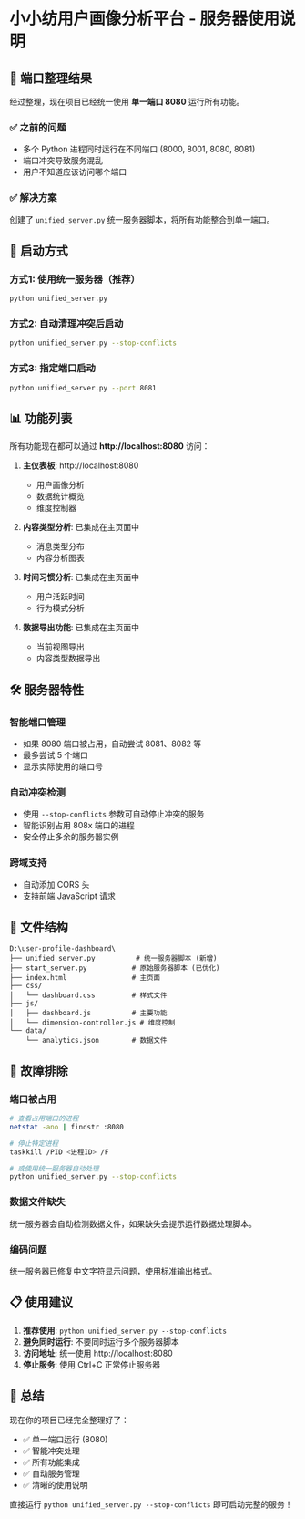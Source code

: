 # 小小纺用户画像分析平台 - 服务器使用说明

## 🎯 端口整理结果

经过整理，现在项目已经统一使用 **单一端口 8080** 运行所有功能。

### ✅ 之前的问题
- 多个 Python 进程同时运行在不同端口 (8000, 8001, 8080, 8081)
- 端口冲突导致服务混乱
- 用户不知道应该访问哪个端口

### ✅ 解决方案
创建了 `unified_server.py` 统一服务器脚本，将所有功能整合到单一端口。

## 🚀 启动方式

### 方式1: 使用统一服务器（推荐）
```bash
python unified_server.py
```

### 方式2: 自动清理冲突后启动
```bash
python unified_server.py --stop-conflicts
```

### 方式3: 指定端口启动
```bash
python unified_server.py --port 8081
```

## 📊 功能列表

所有功能现在都可以通过 **http://localhost:8080** 访问：

1. **主仪表板**: http://localhost:8080
   - 用户画像分析
   - 数据统计概览
   - 维度控制器

2. **内容类型分析**: 已集成在主页面中
   - 消息类型分布
   - 内容分析图表

3. **时间习惯分析**: 已集成在主页面中
   - 用户活跃时间
   - 行为模式分析

4. **数据导出功能**: 已集成在主页面中
   - 当前视图导出
   - 内容类型数据导出

## 🛠️ 服务器特性

### 智能端口管理
- 如果 8080 端口被占用，自动尝试 8081、8082 等
- 最多尝试 5 个端口
- 显示实际使用的端口号

### 自动冲突检测
- 使用 `--stop-conflicts` 参数可自动停止冲突的服务
- 智能识别占用 808x 端口的进程
- 安全停止多余的服务器实例

### 跨域支持
- 自动添加 CORS 头
- 支持前端 JavaScript 请求

## 📁 文件结构

```
D:\user-profile-dashboard\
├── unified_server.py          # 统一服务器脚本 (新增)
├── start_server.py           # 原始服务器脚本 (已优化)
├── index.html                # 主页面
├── css/
│   └── dashboard.css         # 样式文件
├── js/
│   ├── dashboard.js          # 主要功能
│   └── dimension-controller.js # 维度控制
└── data/
    └── analytics.json        # 数据文件
```

## 🔧 故障排除

### 端口被占用
```bash
# 查看占用端口的进程
netstat -ano | findstr :8080

# 停止特定进程
taskkill /PID <进程ID> /F

# 或使用统一服务器自动处理
python unified_server.py --stop-conflicts
```

### 数据文件缺失
统一服务器会自动检测数据文件，如果缺失会提示运行数据处理脚本。

### 编码问题
统一服务器已修复中文字符显示问题，使用标准输出格式。

## 📋 使用建议

1. **推荐使用**: `python unified_server.py --stop-conflicts`
2. **避免同时运行**: 不要同时运行多个服务器脚本
3. **访问地址**: 统一使用 http://localhost:8080
4. **停止服务**: 使用 Ctrl+C 正常停止服务器

## 🎉 总结

现在你的项目已经完全整理好了：
- ✅ 单一端口运行 (8080)
- ✅ 智能冲突处理
- ✅ 所有功能集成
- ✅ 自动服务管理
- ✅ 清晰的使用说明

直接运行 `python unified_server.py --stop-conflicts` 即可启动完整的服务！